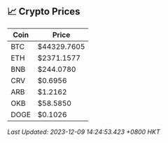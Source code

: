 ## 📈 Crypto Prices

| Coin | Price |
| ---- | ----- |
| BTC | $44329.7605 |
| ETH | $2371.1577 |
| BNB | $244.0780 |
| CRV | $0.6956 |
| ARB | $1.2162 |
| OKB | $58.5850 |
| DOGE | $0.1026 |

_Last Updated: 2023-12-09 14:24:53.423 +0800 HKT_